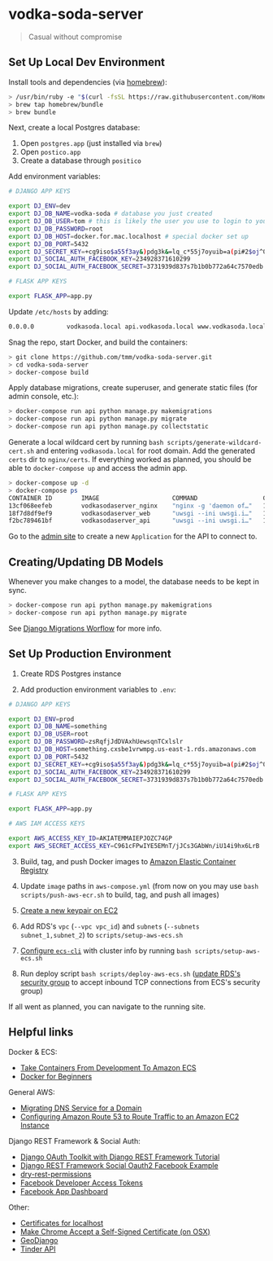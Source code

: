 # vodka-soda-server

> Casual without compromise

## Set Up Local Dev Environment

Install tools and dependencies (via [homebrew](https://brew.sh/)):

```bash
> /usr/bin/ruby -e "$(curl -fsSL https://raw.githubusercontent.com/Homebrew/install/master/install)"
> brew tap homebrew/bundle
> brew bundle
```

Next, create a local Postgres database:

1. Open `postgres.app` (just installed via `brew`)
2. Open `postico.app`
3. Create a database through `positico`

Add environment variables:

```bash
# DJANGO APP KEYS

export DJ_ENV=dev
export DJ_DB_NAME=vodka-soda # database you just created
export DJ_DB_USER=tom # this is likely the user you use to login to your computer
export DJ_DB_PASSWORD=root
export DJ_DB_HOST=docker.for.mac.localhost # special docker set up
export DJ_DB_PORT=5432
export DJ_SECRET_KEY=+cg9iso$a55f3ay&)pdg3k&=lq_c*55j7oyuib=a(pi#2$oj^0
export DJ_SOCIAL_AUTH_FACEBOOK_KEY=234928371610299
export DJ_SOCIAL_AUTH_FACEBOOK_SECRET=3731939d837s7b1b0b772a64c7570edb

# FLASK APP KEYS

export FLASK_APP=app.py
```

Update `/etc/hosts` by adding:

```bash
0.0.0.0			vodkasoda.local api.vodkasoda.local www.vodkasoda.local
```

Snag the repo, start Docker, and build the containers:

```bash
> git clone https://github.com/tmm/vodka-soda-server.git
> cd vodka-soda-server
> docker-compose build
```

Apply database migrations, create superuser, and generate static files (for admin console, etc.):

```bash
> docker-compose run api python manage.py makemigrations
> docker-compose run api python manage.py migrate
> docker-compose run api python manage.py collectstatic
```

Generate a local wildcard cert by running `bash scripts/generate-wildcard-cert.sh` and entering `vodkasoda.local` for root domain. Add the generated `certs` dir to `nginx/certs`. If everything worked as planned, you should be able to `docker-compose up` and access the admin app.

```bash
> docker-compose up -d
> docker-compose ps
CONTAINER ID        IMAGE                    COMMAND                  CREATED            STATUS            PORTS                NAMES
13cf068eefeb        vodkasodaserver_nginx    "nginx -g 'daemon of…"   1 minute ago       Up 1 minute       0.0.0.0:80->80/tcp   nginx
18f7d8df9ef9        vodkasodaserver_web      "uwsgi --ini uwsgi.i…"   1 minute ago       Up 1 minute       5000/tcp             web
f2bc789461bf        vodkasodaserver_api      "uwsgi --ini uwsgi.i…"   1 minute ago       Up 1 minute       8000/tcp             api
```

Go to the [admin site](https://api.vodkasoda/admin/oauth2_provider/application/add/) to create a new `Application` for the API to connect to.

## Creating/Updating DB Models

Whenever you make changes to a model, the database needs to be kept in sync.

```bash
> docker-compose run api python manage.py makemigrations
> docker-compose run api python manage.py migrate
```

See [Django Migrations Worflow](https://docs.djangoproject.com/en/2.0/topics/migrations/#workflow) for more info.

## Set Up Production Environment

1) Create RDS Postgres instance

2) Add production environment variables to `.env`:

```bash
# DJANGO APP KEYS

export DJ_ENV=prod
export DJ_DB_NAME=something
export DJ_DB_USER=root
export DJ_DB_PASSWORD=zsRqfjJdDVAxhUewsqnTCxlslr
export DJ_DB_HOST=something.cxsbe1vrwmpg.us-east-1.rds.amazonaws.com
export DJ_DB_PORT=5432
export DJ_SECRET_KEY=+cg9iso$a55f3ay&)pdg3k&=lq_c*55j7oyuib=a(pi#2$oj^0
export DJ_SOCIAL_AUTH_FACEBOOK_KEY=234928371610299
export DJ_SOCIAL_AUTH_FACEBOOK_SECRET=3731939d837s7b1b0b772a64c7570edb

# FLASK APP KEYS

export FLASK_APP=app.py

# AWS IAM ACCESS KEYS

export AWS_ACCESS_KEY_ID=AKIATEMMAIEPJOZC74GP
export AWS_SECRET_ACCESS_KEY=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

```

3) Build, tag, and push Docker images to [Amazon Elastic Container Registry](https://console.aws.amazon.com/ecs/home?region=us-east-1#/repositories)

4) Update `image` paths in `aws-compose.yml` (from now on you may use `bash scripts/push-aws-ecr.sh` to build, tag, and push all images)

5) [Create a new keypair on EC2](https://console.aws.amazon.com/ec2/v2/home?region=us-east-1#KeyPairs:sort=keyName)

6) Add RDS's `vpc` (`--vpc vpc_id`) and `subnets` (`--subnets subnet_1,subnet_2`) to `scripts/setup-aws-ecs.sh`

7) [Configure `ecs-cli`](https://docker-curriculum.com/#aws-ecs) with cluster info by running `bash scripts/setup-aws-ecs.sh`

8) Run deploy script `bash scripts/deploy-aws-ecs.sh` ([update RDS's security group](https://docs.aws.amazon.com/AmazonRDS/latest/UserGuide/CHAP_SettingUp.html#CHAP_SettingUp.SecurityGroup) to accept inbound TCP connections from ECS's security group)

If all went as planned, you can navigate to the running site.

## Helpful links

Docker & ECS:

+ [Take Containers From Development To Amazon ECS](https://docs.bitnami.com/aws/how-to/ecs-rds-tutorial/)
+ [Docker for Beginners](https://docker-curriculum.com)

General AWS:

+ [Migrating DNS Service for a Domain](https://docs.aws.amazon.com/Route53/latest/DeveloperGuide/migrate-dns-domain-inactive.html)
+ [Configuring Amazon Route 53 to Route Traffic to an Amazon EC2 Instance](https://docs.aws.amazon.com/Route53/latest/DeveloperGuide/routing-to-ec2-instance.html)

Django REST Framework & Social Auth:

+ [Django OAuth Toolkit with Django REST Framework Tutorial](https://django-oauth-toolkit.readthedocs.io/en/latest/rest-framework/rest-framework.html)
+ [Django REST Framework Social Oauth2 Facebook Example](https://github.com/PhilipGarnero/django-rest-framework-social-oauth2#facebook-example)
+ [dry-rest-permissions](https://github.com/dbkaplan/dry-rest-permissions)
+ [Facebook Developer Access Tokens](https://developers.facebook.com/tools/accesstoken/)
+ [Facebook App Dashboard](https://developers.facebook.com/apps/234319953810299/dashboard/)

Other:

+ [Certificates for localhost](https://letsencrypt.org/docs/certificates-for-localhost/)
+ [Make Chrome Accept a Self-Signed Certificate (on OSX)](https://www.accuweaver.com/2014/09/19/make-chrome-accept-a-self-signed-certificate-on-osx/)
+ [GeoDjango](https://docs.djangoproject.com/en/2.0/ref/contrib/gis/)
+ [Tinder API](https://gist.github.com/rtt/10403467)


